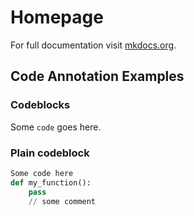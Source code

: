 # Homepage

For full documentation visit [mkdocs.org](https://www.mkdocs.org).

## Code Annotation Examples

### Codeblocks

Some `code` goes here.

### Plain codeblock
    
``` py
Some code here
def my_function():
    pass
    // some comment
```